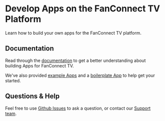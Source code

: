 # Develop Apps on the FanConnect TV Platform

Learn how to build your own apps for the FanConnect TV platform.

## Documentation

Read through the [documentation](https://developer.fanconnect.tv/) to get a better
understanding about building Apps for FanConnect TV.

We've also provided [example Apps](https://github.com/fanconnect/developer/tree/main/examples) and a
[boilerplate App](https://github.com/fanconnect/developer/tree/main/examples/boilerplate-app) to
help get your started.

## Questions & Help

Feel free to use [Github Issues](https://github.com/fanconnect/developer/issues) to ask a question,
or contact our [Support team](support@fanconnect.tv).
